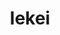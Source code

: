 ---
layout: place
title: "Iekei"
permalink: /texas/humble/iekei.html
stateAbbr: TX
stateName: Texas
cityName: Humble
place_id: ChIJvZ9Z6zuxQIYRnuQ7h5htJZY
photos:
  - name: >-
      places/ChIJvZ9Z6zuxQIYRnuQ7h5htJZY/photos/AeeoHcLY8Doe2R_8vurT2cQXMFeLHonHMDu9a8dBD-YTU38uUl65LxEKxe826djmv40BstW_KyyGpIvwGiV7M_2jsQ-AfPN4x2-6f8YeI6xE0FaV6s1mQxlxcR9EyfYmZSuHaiPtM-Hech0FjaEun2u8r55zIPbq_7hsFxw4Xqe0AEV5IVM6SGNNiRnPbSdTHeTBD78WoUWRfCDMrCvvm5kDEdO27VV0xelEWsMqhrT26M6b1M6R4N2W7UC3hgKCgv5NCL4LCjGMxejOyZZu69lvfLlem-Sqq9hdjRcEq6HaoVmssiUe9tN_2dtiPxrLmAL-BS6vlRGYF8ZIZy0YRl44ItfzWC55bjYb_lXtUxFUxdntBH4FuB_vWiMTyg1AuT3zTgxlWVtQBHOFjY1dVDvat7W4KfJMnFSjK9kKXgeHs8YJ6g
    widthPx: 3024
    heightPx: 4032
    authorAttributions:
      - displayName: Charly Lau
        uri: https://maps.google.com/maps/contrib/111741100539246523329
        photoUri: >-
          https://lh3.googleusercontent.com/a-/ALV-UjW8o2aVVDgHuEBvHRBD2KszCuzFFAnB8rYuMlUCNA0cxrosuUZR=s100-p-k-no-mo
    flagContentUri: >-
      https://www.google.com/local/imagery/report/?cb_client=maps_api_places.places_api&image_key=!1e10!2sCIHM0ogKEICAgIDRubGyKA&hl=en-US
    googleMapsUri: >-
      https://www.google.com/maps/place//data=!3m4!1e2!3m2!1sCIHM0ogKEICAgIDRubGyKA!2e10!4m2!3m1!1s0x8640b13beb599fbd:0x96256d98873be49e
  - name: >-
      places/ChIJvZ9Z6zuxQIYRnuQ7h5htJZY/photos/AeeoHcJ3nKdOeppBlSsxssGNDqkjR9svVj0ZfiWM0-zD0efl1ogmaokFuCcz66EI1O0hkL3BDoHRtSOWqtPb29O2MmtnB1_8nFnPvLs9FIRz8MuMiQIgCZZP4szooC77yvg8f2XPbtOB58zutyrX98ZGsjmGaNFM2Ml_eg31WQcoUMkEBrvMRPq9Sx3yAOjQOADYi8LOomN5Xd45aUv_rbYl3UYeVOAKLPZE4nYgBxDsXA_TciYNYtGcdQlpco2I4YMhRWPJOlAEEzRleVnlisXMFiQOM7WVBWPgjlB29_sCapCsoDZbZe-H-39MjO2RkYKRGRnWnnMTNkqB9quxLQh5ks4WSW1g2ZPcB5J2b1-eimcoc7oKzAwitcvgilmavaIcwnQo5UoFHb169K_5tQV1mB6lnUOd_eX3XP_-dkrQ8CFjzcvE
    widthPx: 4032
    heightPx: 3024
    authorAttributions:
      - displayName: Yelper Lou MC
        uri: https://maps.google.com/maps/contrib/111840420575909736094
        photoUri: >-
          https://lh3.googleusercontent.com/a-/ALV-UjUgxZpX6_hStyXiqlPDA-x_LH_Wu4Ysf7tSo9ssu5ACKlDZMFURew=s100-p-k-no-mo
    flagContentUri: >-
      https://www.google.com/local/imagery/report/?cb_client=maps_api_places.places_api&image_key=!1e10!2sCIHM0ogKEICAgICfg6qUqQE&hl=en-US
    googleMapsUri: >-
      https://www.google.com/maps/place//data=!3m4!1e2!3m2!1sCIHM0ogKEICAgICfg6qUqQE!2e10!4m2!3m1!1s0x8640b13beb599fbd:0x96256d98873be49e
  - name: >-
      places/ChIJvZ9Z6zuxQIYRnuQ7h5htJZY/photos/AeeoHcKxF-OW_3-47dDfupqZ-JRrhQyaxgfqo5kHzEm3SvwqMGtAKndTJbOgLPwwfGgnvNvSAkE5wxQODSoEK__a7JW0VN9rl6xxjR1b754klAvcopUF6NOksmF5D_n_aypcG1Ce2_yok47ra7r1pxf2e9JV_NwDzMRkN5bU12xEFJVIftR1zqJ5OUgaSSOFb1AMhNFzQyv4KQYo6j9KC9KE4NN8qLGsdMiNOtcWqacY7UAgYvMQJjqBQutLN7sinml4yOMh54cNDYaypligcuNp-4sRgwi2-d3JnlXUuPFWrE6tg99AC1sB5zMbYTgN9JKh3KudiH3VzYCj48tpircPTFuOR26-mQtO7hgjRp4VWy3y7FKB1pUVawexfyQftbwHZ58EXNv72IurzxX_xIB8Fqg-f9lvj5Nf2sqT7yYo3vmTlURh
    widthPx: 3000
    heightPx: 4000
    authorAttributions:
      - displayName: christopher aranda
        uri: https://maps.google.com/maps/contrib/103769641432541713559
        photoUri: >-
          https://lh3.googleusercontent.com/a/ACg8ocIxxFOFjchmAZj-ORKV8ICBmbrhi1Ho_3DlSG3fYKQt95LWbQ=s100-p-k-no-mo
    flagContentUri: >-
      https://www.google.com/local/imagery/report/?cb_client=maps_api_places.places_api&image_key=!1e10!2sCIHM0ogKEICAgICv8tHnsgE&hl=en-US
    googleMapsUri: >-
      https://www.google.com/maps/place//data=!3m4!1e2!3m2!1sCIHM0ogKEICAgICv8tHnsgE!2e10!4m2!3m1!1s0x8640b13beb599fbd:0x96256d98873be49e
  - name: >-
      places/ChIJvZ9Z6zuxQIYRnuQ7h5htJZY/photos/AeeoHcLZ8N9wqwqShvtFwFgG4qaE446_t1nIfvjCJTl82rcpnb0bOsjKNc8rDZUkzdR0fZp-3hGoVxP7V4ioT_w4AQI-bW3wKm7A2S6G8RkS3A8JlKQZOA6Pb2QXhCnqwWtbElTg2RbC5gFcUgpl5zdBlXNNB4fp8mYGaVeD5Y_iow5ua1fFqO3LM-zo2dexk8PSdKQGXWf82wd0STcal8J9nL3FqjSwKOO-yy1W-pgdvwhGxnOdHkVuEAx0tF3mqqUglHS1Z7IyTe6Sw_Kmlbd7wI-PEMoK_nUmtv2KiKn2eOiEIFIMbxEpAHRtYYwPTml0CnwofgtnKCflhgK1OaD-Pb9_2kP5gR5cq5H7j0_J5TnXuqpWXJKyxb9ej2I-FOvUOiXF4WWoD5fUS9S4q2btcIDpUxsqoVcQsz1RhzjUyH-ckA
    widthPx: 4032
    heightPx: 3024
    authorAttributions:
      - displayName: Penny Kai
        uri: https://maps.google.com/maps/contrib/115513063434431422194
        photoUri: >-
          https://lh3.googleusercontent.com/a/ACg8ocJPc7EpcGBEYRgvYDomwft9wqsVjEpzJhCwWyKVYEIddCboNQ=s100-p-k-no-mo
    flagContentUri: >-
      https://www.google.com/local/imagery/report/?cb_client=maps_api_places.places_api&image_key=!1e10!2sCIHM0ogKEICAgICvqMneVw&hl=en-US
    googleMapsUri: >-
      https://www.google.com/maps/place//data=!3m4!1e2!3m2!1sCIHM0ogKEICAgICvqMneVw!2e10!4m2!3m1!1s0x8640b13beb599fbd:0x96256d98873be49e
  - name: >-
      places/ChIJvZ9Z6zuxQIYRnuQ7h5htJZY/photos/AeeoHcIb-L17-s246OQJTB-_A_hkUViOufzl05HfA4epi24xXSoITAJ5DArkPnc14v0Lg8m2X_DP9ft4w6K0eNXapTIxpUxoM_-KDnkXksgZAOPiXtVGHbXGlZfP26TIFmfDXxZUUCGhq-tLucAdIr9DPUw4_BHRVZnczx4KufQvxlGw2g7z1hy6pFWiKHARZjc5HnD0j40w1Z_cukAujW1QI5QcgTTwhWye7CcC_4SdMNEwA78TKkcBP8xpejZF8Gggz3PtCR34a6_erzJxpeRgHmKhDzgBDMgkKx5qdyyTJpWTicwYFtLWF8IiTd6YAz42GXxJsXTAg7DpgDfepMdDsW4eGo9-Kip7nDnLP8Om4HDJsGsrZ2liMVe5FOF_ZMbJhMMyTA8wASTI8FX2KFDV2stw6Q93QzGtSO81hHu2Iq6RLF7Z
    widthPx: 4000
    heightPx: 3000
    authorAttributions:
      - displayName: Jessi May
        uri: https://maps.google.com/maps/contrib/110572563353861283472
        photoUri: >-
          https://lh3.googleusercontent.com/a-/ALV-UjXUUfhDSUv3xNmIFQz5hhO7ruW0qPc5PWBnpD7pPUOdfaYqd6C8=s100-p-k-no-mo
    flagContentUri: >-
      https://www.google.com/local/imagery/report/?cb_client=maps_api_places.places_api&image_key=!1e10!2sCIHM0ogKEICAgICbirv9lwE&hl=en-US
    googleMapsUri: >-
      https://www.google.com/maps/place//data=!3m4!1e2!3m2!1sCIHM0ogKEICAgICbirv9lwE!2e10!4m2!3m1!1s0x8640b13beb599fbd:0x96256d98873be49e
  - name: >-
      places/ChIJvZ9Z6zuxQIYRnuQ7h5htJZY/photos/AeeoHcIzrvEvueJ6BT7Gls6Lh2Fr_lTBsMX-Qni_9ctHl-MM6pGSh8A8Q86wA1gnUSdI-AUJwau7RanWHUbzk0_RbZ1AeamxH4TGsCQ-BQH-lI9z2MvprxoOEjHFcmE3rQm34c0kizKtNUik9zM-cN19uBz8EMulXQmHeBvPMBFFKy6pKJjEFEpcNHrfu0zEKjHgRX5sbmYDK9KrFUA7sM_20dHBbtJVMv-8zRwyAATWrR7ZY5BC1ShKwMt4XCdWaFbrNcX82e0T3hKMbxJM7YAp8cHtJwdsbzNSHQovfIo0t-ra7sOxBV84YpzLQucdW2B1_yZWLXyeQgWLR15NeOxdggIEWC81Xylq2rI2gtgiedlQ52uHIxWGm8Kryquy9jB2xUZ0qiTNLEKmcWD7zVd-Z8xlN-3jyRGXTPyKeu69zUoYoJVM
    widthPx: 4800
    heightPx: 3600
    authorAttributions:
      - displayName: Shyleen Ropafadzo
        uri: https://maps.google.com/maps/contrib/117815544106283986898
        photoUri: >-
          https://lh3.googleusercontent.com/a/ACg8ocJabzPF6107DQN6q3n4S5NP3u8AWQ8nX7fqnFw6RzvTdxURVQ=s100-p-k-no-mo
    flagContentUri: >-
      https://www.google.com/local/imagery/report/?cb_client=maps_api_places.places_api&image_key=!1e10!2sCIHM0ogKEICAgMCQgdno1wE&hl=en-US
    googleMapsUri: >-
      https://www.google.com/maps/place//data=!3m4!1e2!3m2!1sCIHM0ogKEICAgMCQgdno1wE!2e10!4m2!3m1!1s0x8640b13beb599fbd:0x96256d98873be49e
  - name: >-
      places/ChIJvZ9Z6zuxQIYRnuQ7h5htJZY/photos/AeeoHcJtWTOjDYMWan_G6VNtteHgikqkehzALrie8xmuvmqRfTc-UGxvCQDGB3bqDjMUA1pP-InmIc_9sDqeyu9P5EyZbSivn1S2-gC4eDpM6JAgb7eGwkVct3YNVin00KRtGyWloBHq0aaA9VbhPI9ayQzA5sbK2CE9dv7x9hKeJ5shaRqoWlf9o7Cma1w77Y1GfAd-zM_xMvxNZPmY_OQ1hvR5V17V8zsjMy3GiNtHiudVr8SEmckaN8ObSDQ0pogKaDZjeF6pe-mZeYH5392hzSWs_LfZ28l3gf5UPcyAnm4MZPWR7JKkr_Ym89bbJh6jXjZt3OnfeoXqsiexjALWZbdNXZiCsRqVEZ0GVtfG3wYf1m0ZoltIKJXn0KbItldC6SYw0sz_TOdBOMoTW_4S35qgxBK4WFyr12f_Q1sMkPdcWGD6
    widthPx: 3024
    heightPx: 4032
    authorAttributions:
      - displayName: Yelper Lou MC
        uri: https://maps.google.com/maps/contrib/111840420575909736094
        photoUri: >-
          https://lh3.googleusercontent.com/a-/ALV-UjUgxZpX6_hStyXiqlPDA-x_LH_Wu4Ysf7tSo9ssu5ACKlDZMFURew=s100-p-k-no-mo
    flagContentUri: >-
      https://www.google.com/local/imagery/report/?cb_client=maps_api_places.places_api&image_key=!1e10!2sCIHM0ogKEICAgICfg6rC8gE&hl=en-US
    googleMapsUri: >-
      https://www.google.com/maps/place//data=!3m4!1e2!3m2!1sCIHM0ogKEICAgICfg6rC8gE!2e10!4m2!3m1!1s0x8640b13beb599fbd:0x96256d98873be49e
  - name: >-
      places/ChIJvZ9Z6zuxQIYRnuQ7h5htJZY/photos/AeeoHcIyp30BeGpGTBTwWwtBYvJkDMnQgYvzRIEBR1GRU7fGgNm7U3ktfXZmrlaTS_o3PgKTnlSDZVzy57dPgUquItQIl0f_v-mSL0ae5Ze9Z9sqL_7URPkgSOhRKCTWfqtrgCWzZ23U-vMf4GopxJg5xaLiLnFPmtwGH20Lb8UgQ352RWq--D23sV314rbhWxJbXFtqoLNxNa2e23nTJs0iM-Je7B7v8iD03zr-WPzjtxRHwo96RDag_r-CztNGrX1Dd9jWgKpI4SRxogLdMmXLEwVz-yBZc__sCtkXow8La4VBlxW2sYyuSRzszrrY6IHcaWtup8QKPKLGOrDL5pmf1hYBIqDZc0UB1ecr9mms4tR7x8wzeiyvnhVBWYTwtpIQAook9yPTjB8o4s-Y2THd__0hhNGYoapWM1qiNr6IqWjAAQ
    widthPx: 3000
    heightPx: 4000
    authorAttributions:
      - displayName: christopher aranda
        uri: https://maps.google.com/maps/contrib/103769641432541713559
        photoUri: >-
          https://lh3.googleusercontent.com/a/ACg8ocIxxFOFjchmAZj-ORKV8ICBmbrhi1Ho_3DlSG3fYKQt95LWbQ=s100-p-k-no-mo
    flagContentUri: >-
      https://www.google.com/local/imagery/report/?cb_client=maps_api_places.places_api&image_key=!1e10!2sCIHM0ogKEICAgMDgst3rVQ&hl=en-US
    googleMapsUri: >-
      https://www.google.com/maps/place//data=!3m4!1e2!3m2!1sCIHM0ogKEICAgMDgst3rVQ!2e10!4m2!3m1!1s0x8640b13beb599fbd:0x96256d98873be49e
  - name: >-
      places/ChIJvZ9Z6zuxQIYRnuQ7h5htJZY/photos/AeeoHcIKXa3vOGr8AUV31M5jLjV7vxqqnzYCMNMveuLDrl8sUDRnkbcHXtshDpH6q1R1GYJJQU1_Q6hk4-8XJn9CK-m3TQHYpn0cRvmxEvtaY5TgwXKEGJ8HX6Tvsg1BJ2WsZTS9hgNj3o39B6oD28C3g-5pl3xTD62GykdMAgen0OfWBcx4o6BZ60zjPj_iV5IZdiz5wL_F4FxjafXFDtFrED2rUHUssaoKXvmMiqcBAuYw3TNHeyxSsUiW5a4R46qix5dT2PMEuJjT-cTWBss1Sk6Caj4paCO23jmjxIs-GmfltOKwJ1nFy7AjTwXoS_aJRON_3Idw4yG4-pfg8BHRTRPB7b8W0n71dH5l0rABC2oHbFSBbyFWmDSAwWzsms8xNSDR6DSCu4H6qmZqmxZHXYIWxhG1OOHNgOBS30KpCVukm1CI
    widthPx: 4048
    heightPx: 3036
    authorAttributions:
      - displayName: Gilberto Palacios
        uri: https://maps.google.com/maps/contrib/107896542481337223721
        photoUri: >-
          https://lh3.googleusercontent.com/a-/ALV-UjXruoXhS8sPztbii3jqsesjG-FXrK5rHxpVyeUoDjGa0Q_l98oM=s100-p-k-no-mo
    flagContentUri: >-
      https://www.google.com/local/imagery/report/?cb_client=maps_api_places.places_api&image_key=!1e10!2sCIHM0ogKEICAgICk1-7u-AE&hl=en-US
    googleMapsUri: >-
      https://www.google.com/maps/place//data=!3m4!1e2!3m2!1sCIHM0ogKEICAgICk1-7u-AE!2e10!4m2!3m1!1s0x8640b13beb599fbd:0x96256d98873be49e
  - name: >-
      places/ChIJvZ9Z6zuxQIYRnuQ7h5htJZY/photos/AeeoHcLI_9LNV8F97rzAWmwPzZhBDHu7c5FgLrDx0XzmU5otdzRdyKOGc3VSITpMS0lphVV1XTNZF5mmOufqRPm2_kcx9_aNKirwmCD-JRFBnkoEtEVX5716QRHnNSjy145gjaOQByxItcRQuGG6yBFgGW6_lB4ekRrGkYefzjT6xeR1JuhyEnrvoknrZQA8OVVvkkUaQdFJdQhkpOrycvGJmAXjvmMFQxhQaalqB_gzfrrhGTBje_AhdH4n5K7Hg6pNoluYTWvGAEs6iE2WHCQhl-a-7tJonllzwK5_anyiDp5rtg6h7u_PxQG01uy0Vs-t_vqKjniBlKaZQlBAv_gC74DOiguiz5hmMQmxV28s_YGH5_-73bSp9tmlIc2FjkjtIKhgypiQ9Lw578p27FgXcBZq8h2bMyCUVWb8Sld4cfkWrg
    widthPx: 3072
    heightPx: 3072
    authorAttributions:
      - displayName: tara brown
        uri: https://maps.google.com/maps/contrib/103678238307541592513
        photoUri: >-
          https://lh3.googleusercontent.com/a-/ALV-UjVmnBnN5NchAu5ZO4cRaBWjI78W_8F9nf2Ons5gulfgIOHvenMp=s100-p-k-no-mo
    flagContentUri: >-
      https://www.google.com/local/imagery/report/?cb_client=maps_api_places.places_api&image_key=!1e10!2sCIHM0ogKEICAgID_svSmdA&hl=en-US
    googleMapsUri: >-
      https://www.google.com/maps/place//data=!3m4!1e2!3m2!1sCIHM0ogKEICAgID_svSmdA!2e10!4m2!3m1!1s0x8640b13beb599fbd:0x96256d98873be49e
address: '9455 N Sam Houston Pkwy E #100, Humble, TX 77396, USA'
street: '9455 N Sam Houston Pkwy E #100'
city: Humble
state: TX
zip: '77396'
country: USA
neighborhood: null
latitude: '29.935570'
longitude: '-95.250377'
accessibility_options:
  wheelchairAccessibleParking: true
  wheelchairAccessibleEntrance: true
  wheelchairAccessibleSeating: true
business_status: OPERATIONAL
name: Iekei
google_maps_links:
  directionsUri: >-
    https://www.google.com/maps/dir//''/data=!4m7!4m6!1m1!4e2!1m2!1m1!1s0x8640b13beb599fbd:0x96256d98873be49e!3e0
  placeUri: https://maps.google.com/?cid=10819174181698790558
  writeAReviewUri: >-
    https://www.google.com/maps/place//data=!4m3!3m2!1s0x8640b13beb599fbd:0x96256d98873be49e!12e1
  reviewsUri: >-
    https://www.google.com/maps/place//data=!4m4!3m3!1s0x8640b13beb599fbd:0x96256d98873be49e!9m1!1b1
  photosUri: >-
    https://www.google.com/maps/place//data=!4m3!3m2!1s0x8640b13beb599fbd:0x96256d98873be49e!10e5
primary_type: Japanese Restaurant
opening_hours:
  regular: null
  current: null
secondary_opening_hours:
  regular:
    weekdayDescriptions: null
    type: null
  current:
    weekdayDescriptions: null
    type: null
phone: (281) 299-7650
price_level: PRICE_LEVEL_MODERATE
price_range: $10 &ndash; $20
rating: '4.4'
rating_count: 897
website: https://www.humbleiekei.com/
description: null
reviews: null
parking_options: null
payment_options: null
allow_dogs: null
curbside_pickup: null
delivery: null
dine_in: null
good_for_children: null
good_for_groups: null
good_for_sports: null
live_music: null
menu_for_children: null
outdoor_seating: null
reservable: null
restroom: null
serves_beer: null
serves_breakfast: null
serves_brunch: null
serves_cocktails: null
serves_coffee: null
serves_dinner: null
serves_dessert: null
serves_lunch: null
serves_vegetarian_food: null
serves_wine: null
takeout: null

---